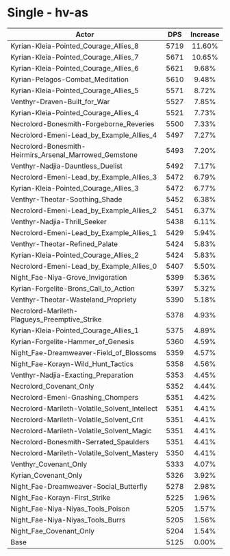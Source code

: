 # Single - hv-as
| Actor | DPS | Increase |
|---|:---:|:---:|
|Kyrian-Kleia-Pointed_Courage_Allies_8|5719|11.60%|
|Kyrian-Kleia-Pointed_Courage_Allies_7|5671|10.65%|
|Kyrian-Kleia-Pointed_Courage_Allies_6|5621|9.68%|
|Kyrian-Pelagos-Combat_Meditation|5610|9.48%|
|Kyrian-Kleia-Pointed_Courage_Allies_5|5571|8.72%|
|Venthyr-Draven-Built_for_War|5527|7.85%|
|Kyrian-Kleia-Pointed_Courage_Allies_4|5521|7.73%|
|Necrolord-Bonesmith-Forgeborne_Reveries|5500|7.33%|
|Necrolord-Emeni-Lead_by_Example_Allies_4|5497|7.27%|
|Necrolord-Bonesmith-Heirmirs_Arsenal_Marrowed_Gemstone|5493|7.20%|
|Venthyr-Nadjia-Dauntless_Duelist|5492|7.17%|
|Necrolord-Emeni-Lead_by_Example_Allies_3|5472|6.79%|
|Kyrian-Kleia-Pointed_Courage_Allies_3|5472|6.77%|
|Venthyr-Theotar-Soothing_Shade|5452|6.38%|
|Necrolord-Emeni-Lead_by_Example_Allies_2|5451|6.37%|
|Venthyr-Nadjia-Thrill_Seeker|5438|6.11%|
|Necrolord-Emeni-Lead_by_Example_Allies_1|5429|5.94%|
|Venthyr-Theotar-Refined_Palate|5424|5.83%|
|Kyrian-Kleia-Pointed_Courage_Allies_2|5424|5.83%|
|Necrolord-Emeni-Lead_by_Example_Allies_0|5407|5.50%|
|Night_Fae-Niya-Grove_Invigoration|5399|5.36%|
|Kyrian-Forgelite-Brons_Call_to_Action|5397|5.32%|
|Venthyr-Theotar-Wasteland_Propriety|5390|5.18%|
|Necrolord-Marileth-Plagueys_Preemptive_Strike|5378|4.93%|
|Kyrian-Kleia-Pointed_Courage_Allies_1|5375|4.89%|
|Kyrian-Forgelite-Hammer_of_Genesis|5360|4.59%|
|Night_Fae-Dreamweaver-Field_of_Blossoms|5359|4.57%|
|Night_Fae-Korayn-Wild_Hunt_Tactics|5358|4.56%|
|Venthyr-Nadjia-Exacting_Preparation|5353|4.45%|
|Necrolord_Covenant_Only|5352|4.44%|
|Necrolord-Emeni-Gnashing_Chompers|5351|4.42%|
|Necrolord-Marileth-Volatile_Solvent_Intellect|5351|4.41%|
|Necrolord-Marileth-Volatile_Solvent_Crit|5351|4.41%|
|Necrolord-Marileth-Volatile_Solvent_Magic|5351|4.41%|
|Necrolord-Bonesmith-Serrated_Spaulders|5351|4.41%|
|Necrolord-Marileth-Volatile_Solvent_Mastery|5350|4.41%|
|Venthyr_Covenant_Only|5333|4.07%|
|Kyrian_Covenant_Only|5326|3.92%|
|Night_Fae-Dreamweaver-Social_Butterfly|5278|2.98%|
|Night_Fae-Korayn-First_Strike|5225|1.96%|
|Night_Fae-Niya-Niyas_Tools_Poison|5205|1.57%|
|Night_Fae-Niya-Niyas_Tools_Burrs|5205|1.56%|
|Night_Fae_Covenant_Only|5204|1.54%|
|Base|5125|0.00%|
